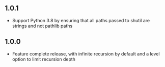 ## 1.0.1

* Support Python 3.8 by ensuring that all paths passed to shutil are strings and not pathlib paths

## 1.0.0

* Feature complete release, with infinite recursion by default and a level option to limit recursion depth
